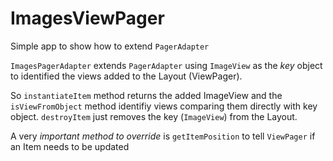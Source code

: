 ImagesViewPager
===============

Simple app to show how to extend `PagerAdapter`

`ImagesPagerAdapter` extends `PagerAdapter` using `ImageView` as the *key* object to identified the views added to the Layout (ViewPager).

So `instantiateItem` method returns the added ImageView and the `isViewFromObject` method identifiy views comparing them directly with key object. `destroyItem` just removes the key (`ImageView`) from the Layout.

A very *important method to override* is `getItemPosition` to tell `ViewPager` if an Item needs to be updated
